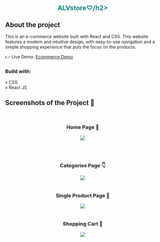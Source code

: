 <div align='center'><h2 style="color:teal">ALVstore♡/h2></div>

<h2>About the project</h2>

<p>This is an e-commerce website built with React and CSS. This
website features a modern and intuitive design, with easy-to-use navigation and a
simple shopping experience that puts the focus on the products.</p>

👉 Live Demo: <a href='https://alvstore.vercel.app/'>Ecommerce Demo</a>

<h3>Build with:</h3>

» CSS <br>
» React JS

<h2>Screenshots of the Project 📸</h2>
<br>
<h3 align='center'>Home Page 🏡</h3>


<div align='center'>
<img src='https://i.imgur.com/rSS87WE.png'/>
</div>

<br><br>
<h3 align='center'>Categories Page 👇</h3>

<div align='center'>
<img src='https://i.imgur.com/VQ8cCKr.png'/>

<br>
<br>
<h3 align='center'>Single Product Page 🎁</h3>

<div align='center'>
<img src='https://i.imgur.com/XozP75t.png'/>

<br>
<br>
<h3 align='center'>Shopping Cart 🛒</h3>

<div align='center'>
<img src='https://i.imgur.com/w8Kc3pW.png'/>
</div>
